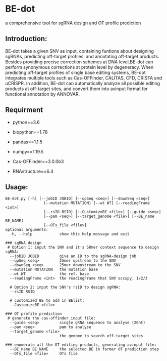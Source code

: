 # BE-dot
a comprehensive tool for sgRNA design and OT profile prediction
## Introduction:
BE-dot takes a given SNV as input, containing funtions about designing sgRNAs, predicting off-target profiles, and annotating off-target products. 
Besides providing precise correction schemes at DNA level,BE-dot can perform synonymous corrections at protein level by degeneracy. 
When predicting off-target profiles of single base editing systems, BE-dot integrates multiple tools such as Cas-OFFinder, CALITAS, CFD, CRISTA and uCRISPR. In addition, BE-dot can automatically analyze all possible editing products at off-target sites, and convert them into avinput format for functional annotation by ANNOVAR.
## Requirment
- python==3.6
- biopython==1.78
- pandas==1.1.5
- numpy==1.19.5

- Cas-OFFinder==3.0.0b3
- RNAstructure==6.4
## Usage:

```
BE-dot.py [-h] [--jobID JOBID] [--upSeq <seq>] [--downSeq <seq>]
                 [--mutation MUTATION] [--wt WT] [--readingFrame <int>]
                 [--rsID RSID] [--CustomizeBE <file>] [--guide <seq>]
                 [--pam <seq>] [--target_genome <file>] [--BE_name BE_NAME]
                 [--OTs_file <file>]
optional arguments:
  -h, --help            show this help message and exit

### sgRNA design
 # Option 1: input the SNV and it's 50mer context sequence to design sgRNA:
  --jobID JOBID         give an ID to the sgRNA-design job
  --upSeq <seq>         25mer upstream to the SNV
  --downSeq <seq>       25mer downstream to the SNV
  --mutation MUTATION   the mutation base
  --wt WT               the ref. base
  --readingFrame <int>  the readingFrame that SNV occupy, 1/2/3

  # Option 2: input the SNV's rsID to design sgRNA:
  --rsID RSID

  # customized BE to add in BElist:
  --CustomizeBE <file>

### OT profile prediction
 # generate the cas-offinder input file:
  --guide <seq>         single gRNA sequence to analyse (20nt)
  --pam <seq>           pam to analyse
  --target_genome <file>
                        the genome to search off-target sites

### enumerate all the OT editing products, generating avinput file:
  --BE_name BE_NAME     the selected BE in former OT prediction step
  --OTs_file <file>     OTs file
                 
```




